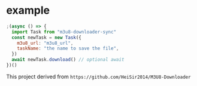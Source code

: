 # example

```js
;(async () => {
  import Task from "m3u8-downloader-sync"
  const newTask = new Task({
    m3u8_url: "m3u8_url",
    taskName: "the name to save the file",
  })
  await newTask.download() // optional await
})()
```

This project derived from `https://github.com/HeiSir2014/M3U8-Downloader`
